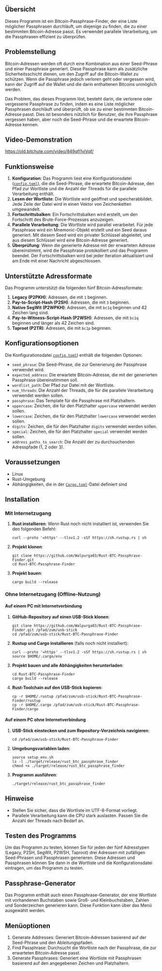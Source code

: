 ## Übersicht
Dieses Programm ist ein Bitcoin-Passphrase-Finder, der eine Liste möglicher Passphrasen durchläuft, um diejenige zu finden, die zu einer bestimmten Bitcoin-Adresse passt. Es verwendet parallele Verarbeitung, um die Passphrasen effizient zu überprüfen.

## Problemstellung
Bitcoin-Adressen werden oft durch eine Kombination aus einer Seed-Phrase und einer Passphrase generiert. Diese Passphrase kann als zusätzliche Sicherheitsschicht dienen, um den Zugriff auf die Bitcoin-Wallet zu schützen. Wenn die Passphrase jedoch verloren geht oder vergessen wird, kann der Zugriff auf die Wallet und die darin enthaltenen Bitcoins unmöglich werden.

Das Problem, das dieses Programm löst, besteht darin, die verlorene oder vergessene Passphrase zu finden, indem es eine Liste möglicher Passphrasen durchläuft und überprüft, ob sie zu einer bestimmten Bitcoin-Adresse passt. Dies ist besonders nützlich für Benutzer, die ihre Passphrase vergessen haben, aber noch die Seed-Phrase und die erwartete Bitcoin-Adresse kennen.


## Video-Demonstration
https://old.bitchute.com/video/849qfl1yiVqf/


## Funktionsweise
1. **Konfiguration**: Das Programm liest eine Konfigurationsdatei ([`config.toml`](command:_github.copilot.openRelativePath?%5B%7B%22scheme%22%3A%22file%22%2C%22authority%22%3A%22%22%2C%22path%22%3A%22%2Fhome%2Flinux%2Fprojects%2Frust-btc-passphrase-finder%2Fconfig.toml%22%2C%22query%22%3A%22%22%2C%22fragment%22%3A%22%22%7D%2C%2200aeeb26-5c33-4a0d-a0da-e705caef91db%22%5D "/home/linux/projects/rust-btc-passphrase-finder/config.toml")), die die Seed-Phrase, die erwartete Bitcoin-Adresse, den Pfad zur Wortliste und die Anzahl der Threads für die parallele Verarbeitung enthält.
2. **Lesen der Wortliste**: Die Wortliste wird geöffnet und speicherabbildet. Jede Zeile der Datei wird in einen Vektor von Zeichenketten umgewandelt.
3. **Fortschrittsbalken**: Ein Fortschrittsbalken wird erstellt, um den Fortschritt des Brute-Force-Prozesses anzuzeigen.
4. **Parallele Verarbeitung**: Die Wortliste wird parallel verarbeitet. Für jede Passphrase wird ein Mnemonic-Objekt erstellt und ein Seed daraus generiert. Mit diesem Seed wird ein privater Schlüssel abgeleitet, und aus diesem Schlüssel wird eine Bitcoin-Adresse generiert.
5. **Überprüfung**: Wenn die generierte Adresse mit der erwarteten Adresse übereinstimmt, wird die Passphrase protokolliert und das Programm beendet. Der Fortschrittsbalken wird bei jeder Iteration aktualisiert und am Ende mit einer Nachricht abgeschlossen.

## Unterstützte Adressformate
Das Programm unterstützt die folgenden fünf Bitcoin-Adressformate:
1. **Legacy (P2PKH)**: Adressen, die mit `1` beginnen.
2. **Pay-to-Script-Hash (P2SH)**: Adressen, die mit `3` beginnen.
3. **Native SegWit (P2WPKH)**: Adressen, die mit `bc1q` beginnen und 42 Zeichen lang sind.
4. **Pay-to-Witness-Script-Hash (P2WSH)**: Adressen, die mit `bc1q` beginnen und länger als 42 Zeichen sind.
5. **Taproot (P2TR)**: Adressen, die mit `bc1p` beginnen.

## Konfigurationsoptionen
Die Konfigurationsdatei [`config.toml`](command:_github.copilot.openRelativePath?%5B%7B%22scheme%22%3A%22file%22%2C%22authority%22%3A%22%22%2C%22path%22%3A%22%2Fhome%2Flinux%2Fprojects%2Frust-btc-passphrase-finder%2Fconfig.toml%22%2C%22query%22%3A%22%22%2C%22fragment%22%3A%22%22%7D%2C%2200aeeb26-5c33-4a0d-a0da-e705caef91db%22%5D "/home/linux/projects/rust-btc-passphrase-finder/config.toml")) enthält die folgenden Optionen:
- `seed_phrase`: Die Seed-Phrase, die zur Generierung der Passphrase verwendet wird.
- `expected_address`: Die erwartete Bitcoin-Adresse, die mit der generierten Passphrase übereinstimmen soll.
- `wordlist_path`: Der Pfad zur Datei mit der Wortliste.
- `num_threads`: Die Anzahl der Threads, die für die parallele Verarbeitung verwendet werden sollen.
- `passphrase`: Das Template für die Passphrase mit Platzhaltern.
- `uppercase`: Zeichen, die für den Platzhalter `uppercase` verwendet werden sollen.
- `lowercase`: Zeichen, die für den Platzhalter `lowercase` verwendet werden sollen.
- `digits`: Zeichen, die für den Platzhalter `digits` verwendet werden sollen.
- `special`: Zeichen, die für den Platzhalter `special` verwendet werden sollen.
- `address_paths_to_search`: Die Anzahl der zu durchsuchenden Adresspfade (1, 2 oder 3).

## Voraussetzungen
- Linux
- Rust-Umgebung
- Abhängigkeiten, die in der [`Cargo.toml`](command:_github.copilot.openRelativePath?%5B%7B%22scheme%22%3A%22file%22%2C%22authority%22%3A%22%22%2C%22path%22%3A%22%2Fhome%2Flinux%2Fprojects%2Frust-btc-passphrase-finder%2FCargo.toml%22%2C%22query%22%3A%22%22%2C%22fragment%22%3A%22%22%7D%2C%2200aeeb26-5c33-4a0d-a0da-e705caef91db%22%5D "/home/linux/projects/rust-btc-passphrase-finder/Cargo.toml")-Datei definiert sind

## Installation
### Mit Internetzugang
1. **Rust installieren**: Wenn Rust noch nicht installiert ist, verwenden Sie den folgenden Befehl:
   ```
   curl --proto '=https' --tlsv1.2 -sSf https://sh.rustup.rs | sh
   ```
2. **Projekt klonen**:
   ```
   git clone https://github.com/Walpurga03/Rust-BTC-Passphrase-Finder.git
   cd Rust-BTC-Passphrase-Finder
   ```
3. **Projekt bauen**:
   ```
   cargo build --release
   ```

### Ohne Internetzugang (Offline-Nutzung)
#### Auf einem PC mit Internetverbindung
1. **GitHub-Repository auf einen USB-Stick klonen**:
   ```
   git clone https://github.com/Walpurga03/Rust-BTC-Passphrase-Finder.git /pfad/zum/usb-stick
   cd /pfad/zum/usb-stick/Rust-BTC-Passphrase-Finder
   ```
2. **Rustup und Cargo installieren** (falls noch nicht installiert):
   ```
   curl --proto '=https' --tlsv1.2 -sSf https://sh.rustup.rs | sh
   source $HOME/.cargo/env
   ```
3. **Projekt bauen und alle Abhängigkeiten herunterladen**:
   ```
   cd Rust-BTC-Passphrase-Finder
   cargo build --release
   ```
4. **Rust-Toolchain auf den USB-Stick kopieren**:
   ```
   cp -r $HOME/.rustup /pfad/zum/usb-stick/Rust-BTC-Passphrase-Finder/rustup
   cp -r $HOME/.cargo /pfad/zum/usb-stick/Rust-BTC-Passphrase-Finder/cargo
   ```

#### Auf einem PC ohne Internetverbindung
1. **USB-Stick einstecken und zum Repository-Verzeichnis navigieren**:
   ```
   cd /pfad/zum/usb-stick/Rust-BTC-Passphrase-Finder
   ```
2. **Umgebungsvariablen laden**:
   ```
   source setup_env.sh
   ls -l ./target/release/rust_btc_passphrase_finder
   chmod +x ./target/release/rust_btc_passphrase_finder
   ```
3. **Programm ausführen**:
   ```
   ./target/release/rust_btc_passphrase_finder
   ```


## Hinweise
- Stellen Sie sicher, dass die Wortliste im UTF-8-Format vorliegt.
- Parallele Verarbeitung kann die CPU stark auslasten. Passen Sie die Anzahl der Threads nach Bedarf an.

## Testen des Programms
Um das Programm zu testen, können Sie für jeden der fünf Adresstypen (Legacy, P2SH, SegWit, P2WSH, Taproot) drei Adressen mit zufälligen Seed-Phrasen und Passphrasen generieren. Diese Adressen und Passphrasen können Sie dann in die Wortliste und die Konfigurationsdatei eintragen, um das Programm zu testen.

## Passphrase-Generator
Das Programm enthält auch einen Passphrase-Generator, der eine Wortliste mit vorhandenen Buchstaben sowie Groß- und Kleinbuchstaben, Zahlen und Sonderzeichen generieren kann. Diese Funktion kann über das Menü ausgewählt werden.

## Menüoptionen
1. Generate Addresses: Generiert Bitcoin-Adressen basierend auf der Seed-Phrase und den Ableitungspfaden.
2. Find Passphrase: Durchsucht die Wortliste nach der Passphrase, die zur erwarteten Bitcoin-Adresse passt.
3. Generate Passphrases: Generiert eine Wortliste mit Passphrasen basierend auf den angegebenen Zeichen und Platzhaltern.